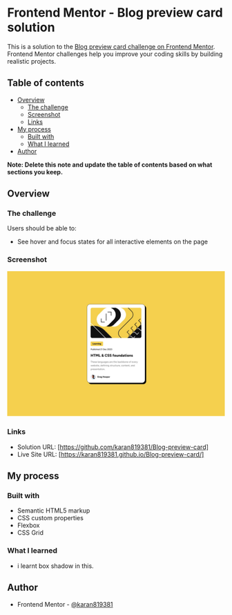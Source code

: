 # Frontend Mentor - Blog preview card solution

This is a solution to the [Blog preview card challenge on Frontend Mentor](https://www.frontendmentor.io/challenges/blog-preview-card-ckPaj01IcS). Frontend Mentor challenges help you improve your coding skills by building realistic projects. 

## Table of contents

- [Overview](#overview)
  - [The challenge](#the-challenge)
  - [Screenshot](#screenshot)
  - [Links](#links)
- [My process](#my-process)
  - [Built with](#built-with)
  - [What I learned](#what-i-learned)
- [Author](#author)


**Note: Delete this note and update the table of contents based on what sections you keep.**

## Overview

### The challenge

Users should be able to:

- See hover and focus states for all interactive elements on the page

### Screenshot

![](./design/desktop-design.jpg)

### Links

- Solution URL: [https://github.com/karan819381/Blog-preview-card]
- Live Site URL: [https://karan819381.github.io/Blog-preview-card/]

## My process

### Built with

- Semantic HTML5 markup
- CSS custom properties
- Flexbox
- CSS Grid

### What I learned

- i learnt box shadow in this.

## Author

- Frontend Mentor - [@karan819381](https://www.frontendmentor.io/profile/karan819381)


